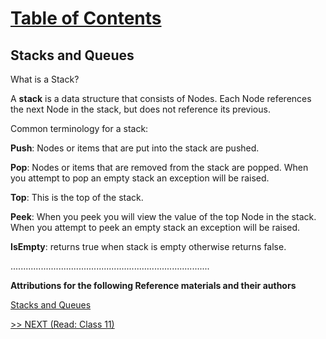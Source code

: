 # [Table of Contents](https://wondwosentsige.github.io/code-401-reading-notes/Home)

## Stacks and Queues

What is a Stack?

A __stack__ is a data structure that consists of Nodes. Each Node references the next Node in the stack, but does not reference its previous.

Common terminology for a stack:

__Push__: Nodes or items that are put into the stack are pushed.

__Pop__: Nodes or items that are removed from the stack are popped. When you attempt to pop an empty stack an exception will be raised.

__Top__: This is the top of the stack.

__Peek__: When you peek you will view the value of the top Node in the stack. When you attempt to peek an empty stack an exception will be raised.

__IsEmpty__: returns true when stack is empty otherwise returns false.























...............................................................................

__Attributions for the following Reference materials and their authors__

[Stacks and Queues](https://codefellows.github.io/common_curriculum/data_structures_and_algorithms/Code_401/class-10/resources/stacks_and_queues.html)


[>> NEXT (Read: Class 11)](https://wondwosentsige.github.io/code-401-reading-note/class-11)
